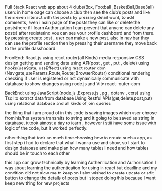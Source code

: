 Full Stack React web app about 4 clubs(Box, Football ,BasketBall,BaseBall) users in home oage can choose a club then see the club's posts and like them even interact with the posts by pressing detail word, to add comments, even i main page of the posts they can like or delete the posts(here if I learn Authorization I can prevent that anyone can delete any posts)
after registering you can see your profile dashboard and from there, by pressing create post , user can make a new post. also in nav bar they can see the profile section then by pressing their username they move back to the profile dasshboard.


FrontEnd:
React.js using react router(all Kinds) 
media responsive CSS design 
getting and sending data using API(post , get , put , delete)
using hooks(useState, useEffect)
using react router dom (Navigate,useParams,Route,Router,BrowserRouter)
conditional rendering
checking if user is registered or not
dynamically communicate with database to show changes
using node.js and Vite react-router-dom

BackEnd:
using JavaScript (node.js ,Express.js , pg , dotenv , cors)
using Tsql to extract data from database
Using Restful APIs(get,delete,post,put)
using relational database and all kinds of join queries


the thing that i am proud of in this code is saving images which user choose from his/her system transmits to string and it going to be saved as string in database, it took almost a day to learn , however I still have some issue with logic of the code, but it worked perfectly.

other thing that took so much time choosing how to create such a app, as first step i had to declare that what I wanna use and show, so I start to design database and make plan how many tables I need and how tables should be in touch to each other

this app can grow technically by learning Authentication and Authorisation I was about learning the authentication for using in react but deadline and my condition did not alow me to keep on
I also wished to create update or edit button to change the details of posts but I stoped doing this because I want keep new thing for new projects

